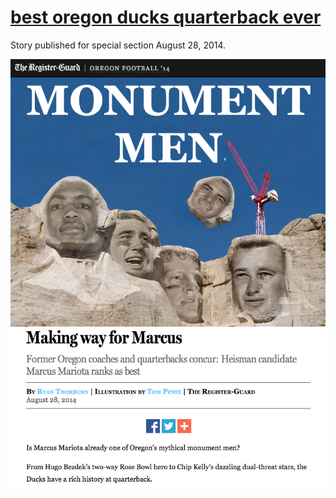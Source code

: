 # [best oregon ducks quarterback ever](http://pages.registerguard.com/best-oregon-ducks-quarterback-ever/)

Story published for special section August 28, 2014.

[![screenshot](https://github.com/rgpages/best-oregon-ducks-quarterback-ever/blob/gh-pages/default.png)](http://pages.registerguard.com/best-oregon-ducks-quarterback-ever/)
